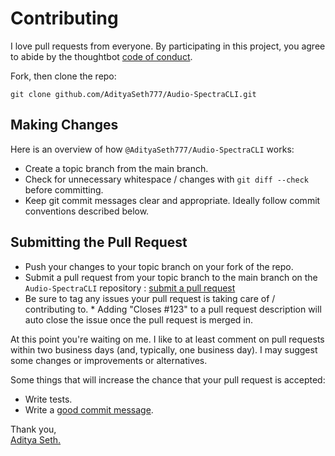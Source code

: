 # Contributing

I love pull requests from everyone. By participating in this project, you
agree to abide by the thoughtbot [code of conduct].

[code of conduct]: https://github.com/AdityaSeth777/Audio-SpectraCLI/blob/main/CODE_OF_CONDUCT.md

Fork, then clone the repo:

    git clone github.com/AdityaSeth777/Audio-SpectraCLI.git

## Making Changes

Here is an overview of how `@AdityaSeth777/Audio-SpectraCLI` works:

- Create a topic branch from the main branch.
- Check for unnecessary whitespace / changes with `git diff --check` before committing.
- Keep git commit messages clear and appropriate. Ideally follow commit conventions described below.

## Submitting the Pull Request

- Push your changes to your topic branch on your fork of the repo.
- Submit a pull request from your topic branch to the main branch on the `Audio-SpectraCLI` repository : [submit a pull request][pr]
- Be sure to tag any issues your pull request is taking care of / contributing to. \* Adding "Closes #123" to a pull request description will auto close the issue once the pull request is merged in.

[pr]: https://github.com/AdityaSeth777/Audio-SpectraCLI/compare/

At this point you're waiting on me. I like to at least comment on pull requests
within two business days (and, typically, one business day). I may suggest
some changes or improvements or alternatives.

Some things that will increase the chance that your pull request is accepted:

- Write tests.
- Write a [good commit message][commit].

[commit]: http://tbaggery.com/2008/04/19/a-note-about-git-commit-messages.html

Thank you, <br>
[Aditya Seth.](https://adityaseth.in/linkedin)
